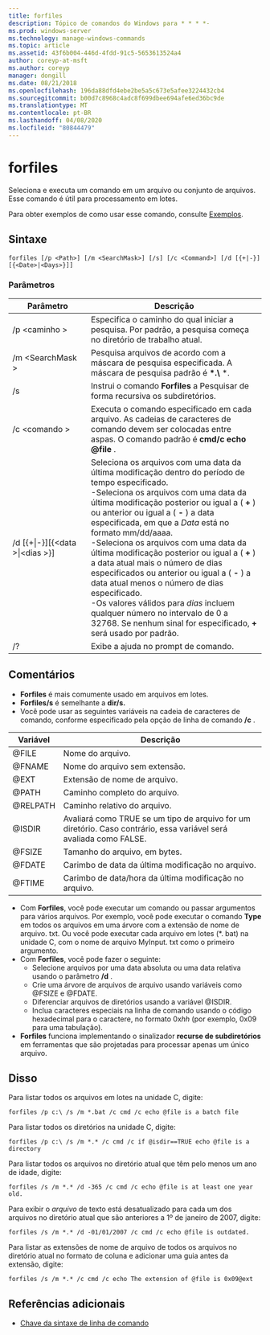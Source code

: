 ```yaml
---
title: forfiles
description: Tópico de comandos do Windows para * * * *-
ms.prod: windows-server
ms.technology: manage-windows-commands
ms.topic: article
ms.assetid: 43f6b004-446d-4fdd-91c5-5653613524a4
author: coreyp-at-msft
ms.author: coreyp
manager: dongill
ms.date: 08/21/2018
ms.openlocfilehash: 196da88dfd4ebe2be5a5c673e5afee3224432cb4
ms.sourcegitcommit: b00d7c8968c4adc8f699dbee694afe6ed36bc9de
ms.translationtype: MT
ms.contentlocale: pt-BR
ms.lasthandoff: 04/08/2020
ms.locfileid: "80844479"
---
```

# <a name="forfiles"></a>forfiles



Seleciona e executa um comando em um arquivo ou conjunto de arquivos. Esse comando é útil para processamento em lotes.

Para obter exemplos de como usar esse comando, consulte [Exemplos](#BKMK_examples).

## <a name="syntax"></a>Sintaxe

```
forfiles [/p <Path>] [/m <SearchMask>] [/s] [/c <Command>] [/d [{+|-}][{<Date>|<Days>}]]
```


### <a name="parameters"></a>Parâmetros

|                     Parâmetro                      |                                                                                                                                                                                                                                                                                                    Descrição                                                                                                                                                                                                                                                                                                     |
|----------------------------------------------------|--------------------------------------------------------------------------------------------------------------------------------------------------------------------------------------------------------------------------------------------------------------------------------------------------------------------------------------------------------------------------------------------------------------------------------------------------------------------------------------------------------------------------------------------------------------------------------------------------------------------|
|                     /p \<caminho >                     |                                                                                                                                                                                                                                                 Especifica o caminho do qual iniciar a pesquisa. Por padrão, a pesquisa começa no diretório de trabalho atual.                                                                                                                                                                                                                                                  |
|                  /m \<SearchMask >                  |                                                                                                                                                                                                                                                           Pesquisa arquivos de acordo com a máscara de pesquisa especificada. A máscara de pesquisa padrão é **\*.\\** \*.                                                                                                                                                                                                                                                           |
|                         /s                         |                                                                                                                                                                                                                                                                   Instrui o comando **Forfiles** a Pesquisar de forma recursiva os subdiretórios.                                                                                                                                                                                                                                                                    |
|                  /c \<comando >                   |                                                                                                                                                                                                                                  Executa o comando especificado em cada arquivo. As cadeias de caracteres de comando devem ser colocadas entre aspas. O comando padrão é **cmd/c echo @file** .                                                                                                                                                                                                                                   |
| /d&nbsp;[{+\|-}]&#8288;[{\<data >\|&#8288;\<dias >}] | Seleciona os arquivos com uma data da última modificação dentro do período de tempo especificado.</br>-Seleciona os arquivos com uma data da última modificação posterior ou igual a ( **+** ) ou anterior ou igual a ( **-** ) a data especificada, em que a *Data* está no formato mm/dd/aaaa.</br>-Seleciona os arquivos com uma data da última modificação posterior ou igual a ( **+** ) a data atual mais o número de dias especificados ou anterior ou igual a ( **-** ) a data atual menos o número de dias especificado.</br>-Os valores válidos para *dias* incluem qualquer número no intervalo de 0 a 32768. Se nenhum sinal for especificado, **+** será usado por padrão. |
|                         /?                         |                                                                                                                                                                                                                                                                                        Exibe a ajuda no prompt de comando.                                                                                                                                                                                                                                                                                        |

## <a name="remarks"></a>Comentários

-   **Forfiles** é mais comumente usado em arquivos em lotes.
-   **Forfiles/s** é semelhante a **dir/s.**
-   Você pode usar as seguintes variáveis na cadeia de caracteres de comando, conforme especificado pela opção de linha de comando **/c** .  

|Variável|Descrição|
|--------|-----------|
|@FILE|Nome do arquivo.|
|@FNAME|Nome do arquivo sem extensão.|
|@EXT|Extensão de nome de arquivo.|
|@PATH|Caminho completo do arquivo.|
|@RELPATH|Caminho relativo do arquivo.|
|@ISDIR|Avaliará como TRUE se um tipo de arquivo for um diretório. Caso contrário, essa variável será avaliada como FALSE.|
|@FSIZE|Tamanho do arquivo, em bytes.|
|@FDATE|Carimbo de data da última modificação no arquivo.|
|@FTIME|Carimbo de data/hora da última modificação no arquivo.|

-   Com **Forfiles**, você pode executar um comando ou passar argumentos para vários arquivos. Por exemplo, você pode executar o comando **Type** em todos os arquivos em uma árvore com a extensão de nome de arquivo. txt. Ou você pode executar cada arquivo em lotes (*. bat) na unidade C, com o nome de arquivo MyInput. txt como o primeiro argumento.
-   Com **Forfiles**, você pode fazer o seguinte:  
    -   Selecione arquivos por uma data absoluta ou uma data relativa usando o parâmetro **/d** .
    -   Crie uma árvore de arquivos de arquivo usando variáveis como @FSIZE e @FDATE.
    -   Diferenciar arquivos de diretórios usando a variável @ISDIR.
    -   Inclua caracteres especiais na linha de comando usando o código hexadecimal para o caractere, no formato 0x*hh* (por exemplo, 0x09 para uma tabulação).
-   **Forfiles** funciona implementando o sinalizador **recurse de subdiretórios** em ferramentas que são projetadas para processar apenas um único arquivo.

## <a name="examples"></a><a name=BKMK_examples></a>Disso

Para listar todos os arquivos em lotes na unidade C, digite:
```
forfiles /p c:\ /s /m *.bat /c cmd /c echo @file is a batch file
```
Para listar todos os diretórios na unidade C, digite:
```
forfiles /p c:\ /s /m *.* /c cmd /c if @isdir==TRUE echo @file is a directory
```
Para listar todos os arquivos no diretório atual que têm pelo menos um ano de idade, digite:
```
forfiles /s /m *.* /d -365 /c cmd /c echo @file is at least one year old.
```
Para exibir o *arquivo* de texto está desatualizado para cada um dos arquivos no diretório atual que são anteriores a 1º de janeiro de 2007, digite:
```
forfiles /s /m *.* /d -01/01/2007 /c cmd /c echo @file is outdated. 
```
Para listar as extensões de nome de arquivo de todos os arquivos no diretório atual no formato de coluna e adicionar uma guia antes da extensão, digite:
```
forfiles /s /m *.* /c cmd /c echo The extension of @file is 0x09@ext 
```

## <a name="additional-references"></a>Referências adicionais

- [Chave da sintaxe de linha de comando](command-line-syntax-key.md)
